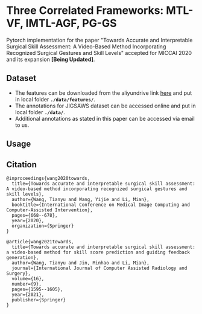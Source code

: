 # Three Correlated Frameworks: MTL-VF, IMTL-AGF, PG-GS
Pytorch implementation for the paper "Towards Accurate and Interpretable Surgical Skill Assessment: A Video-Based Method Incorporating Recognized Surgical Gestures and Skill Levels" accepted for MICCAI 2020 and its expansion **[Being Updated]**.

## Dataset
* The features can be downloaded from the aliyundrive link [here](https://www.sciencedirect.com/journal/control-engineering-practice) and put in local folder **```./data/features/```**.
* The annotations for JIGSAWS dataset can be accessed online and put in local folder **```./data/```**.
* Additional annotations as stated in this paper can be accessed via email to us.

## Usage


## Citation
```
@inproceedings{wang2020towards,
  title={Towards accurate and interpretable surgical skill assessment: A video-based method incorporating recognized surgical gestures and skill levels},
  author={Wang, Tianyu and Wang, Yijie and Li, Mian},
  booktitle={International Conference on Medical Image Computing and Computer-Assisted Intervention},
  pages={668--678},
  year={2020},
  organization={Springer}
}

@article{wang2021towards,
  title={Towards accurate and interpretable surgical skill assessment: a video-based method for skill score prediction and guiding feedback generation},
  author={Wang, Tianyu and Jin, Minhao and Li, Mian},
  journal={International Journal of Computer Assisted Radiology and Surgery},
  volume={16},
  number={9},
  pages={1595--1605},
  year={2021},
  publisher={Springer}
}
```
